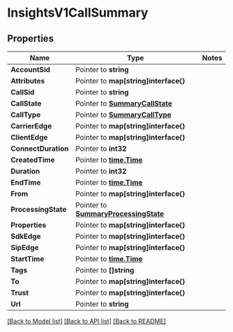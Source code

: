 # InsightsV1CallSummary

## Properties
Name | Type | Notes
------------ | ------------- | -------------
**AccountSid** | Pointer to **string** | 
**Attributes** | Pointer to **map[string]interface{}** | 
**CallSid** | Pointer to **string** | 
**CallState** | Pointer to [**SummaryCallState**](summary_call_state.md) | 
**CallType** | Pointer to [**SummaryCallType**](summary_call_type.md) | 
**CarrierEdge** | Pointer to **map[string]interface{}** | 
**ClientEdge** | Pointer to **map[string]interface{}** | 
**ConnectDuration** | Pointer to **int32** | 
**CreatedTime** | Pointer to [**time.Time**](time.Time.md) | 
**Duration** | Pointer to **int32** | 
**EndTime** | Pointer to [**time.Time**](time.Time.md) | 
**From** | Pointer to **map[string]interface{}** | 
**ProcessingState** | Pointer to [**SummaryProcessingState**](summary_processing_state.md) | 
**Properties** | Pointer to **map[string]interface{}** | 
**SdkEdge** | Pointer to **map[string]interface{}** | 
**SipEdge** | Pointer to **map[string]interface{}** | 
**StartTime** | Pointer to [**time.Time**](time.Time.md) | 
**Tags** | Pointer to **[]string** | 
**To** | Pointer to **map[string]interface{}** | 
**Trust** | Pointer to **map[string]interface{}** | 
**Url** | Pointer to **string** | 

[[Back to Model list]](../README.md#documentation-for-models) [[Back to API list]](../README.md#documentation-for-api-endpoints) [[Back to README]](../README.md)


